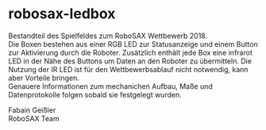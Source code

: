 # robosax-ledbox
Bestandteil des Spielfeldes zum RoboSAX Wettbewerb 2018.  
Die Boxen bestehen aus einer RGB LED zur Statusanzeige und einem Button zur Aktivierung durch die Roboter. Zusätzlich enthält jede Box eine infrarot LED in der Nähe des Buttons um Daten an den Roboter zu übermitteln. Die Nutzung der IR LED ist für den Wettbewerbsablauf nicht notwendig, kann aber Vorteile bringen.  
Genauere Informationen zum mechanichen Aufbau, Maße und Datenprotokolle folgen sobald sie festgelegt wurden.

Fabain Geißler  
RoboSAX Team
